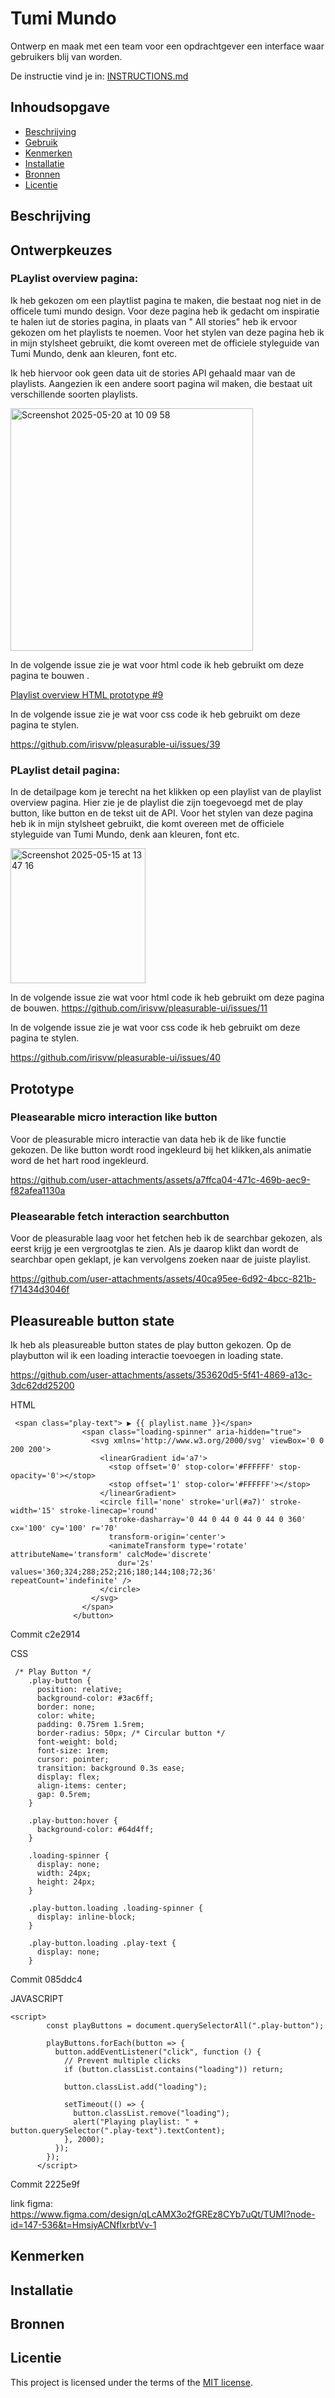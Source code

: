 # Tumi Mundo







Ontwerp en maak met een team voor een opdrachtgever een interface waar gebruikers blij van worden.

De instructie vind je in: [INSTRUCTIONS.md](https://github.com/fdnd-task/pleasurable-ui/blob/main/docs/INSTRUCTIONS.md)



## Inhoudsopgave

  * [Beschrijving](#beschrijving)
  * [Gebruik](#gebruik)
  * [Kenmerken](#kenmerken)
  * [Installatie](#installatie)
  * [Bronnen](#bronnen)
  * [Licentie](#licentie)

## Beschrijving

<!-- Bij Beschrijving staat kort beschreven wat voor project het is en wat je hebt gemaakt -->
<!-- Voeg een mooie poster visual toe 📸 -->
<!-- Voeg een link toe naar Github Pages 🌐-->


## Ontwerpkeuzes



### PLaylist overview pagina:

Ik heb gekozen om een playtlist pagina te maken, die bestaat nog niet in de officele tumi mundo design. Voor deze pagina heb ik gedacht om inspiratie te halen iut de stories pagina, in plaats van " All stories" heb ik ervoor gekozen om het playlists te noemen. Voor het stylen van deze pagina heb ik in mijn stylsheet gebruikt, die komt overeen met de officiele styleguide van Tumi Mundo, denk aan kleuren, font etc.

Ik heb hiervoor ook geen data uit de stories API gehaald maar van de playlists. Aangezien ik een andere soort pagina wil maken, die bestaat uit verschillende soorten playlists.

<img width="388" alt="Screenshot 2025-05-20 at 10 09 58" src="https://github.com/user-attachments/assets/33cc79ae-4c38-4421-8917-e97bbe4a4e21" />

In de volgende issue zie je wat voor html code ik heb gebruikt om deze pagina te bouwen .

[Playlist overview HTML prototype #9](https://github.com/irisvw/pleasurable-ui/issues/9)

In de volgende issue zie je wat voor css code ik heb gebruikt om deze pagina te stylen. 

https://github.com/irisvw/pleasurable-ui/issues/39


### PLaylist detail pagina:

In de detailpage kom je terecht na het klikken op een playlist van de playlist overview pagina. Hier zie je de playlist die zijn toegevoegd met de play button, like button en de tekst uit de API. Voor het stylen van deze pagina heb ik in mijn stylsheet gebruikt, die komt overeen met de officiele styleguide van Tumi Mundo, denk aan kleuren, font etc.


<img width="216" alt="Screenshot 2025-05-15 at 13 47 16" src="https://github.com/user-attachments/assets/27dbf54e-1bc4-4a02-8f2e-ab5ff0e4d2aa" />



In de volgende issue zie wat voor html code ik heb gebruikt om deze pagina de bouwen.
https://github.com/irisvw/pleasurable-ui/issues/11


In de volgende issue zie je wat voor css code ik heb gebruikt om deze pagina te stylen.

https://github.com/irisvw/pleasurable-ui/issues/40

## Prototype

### Pleasearable micro interaction like button

Voor de pleasurable micro interactie van data heb ik de like functie gekozen. De like button wordt rood ingekleurd bij het klikken,als animatie word de het hart rood ingekleurd.


https://github.com/user-attachments/assets/a7ffca04-471c-469b-aec9-f82afea1130a

### Pleasearable fetch interaction searchbutton

Voor de pleasurable laag voor het fetchen heb ik de searchbar gekozen, als eerst krijg je een vergrootglas te zien. Als je daarop klikt dan wordt de searchbar open geklapt, je kan vervolgens zoeken naar de juiste playlist.

https://github.com/user-attachments/assets/40ca95ee-6d92-4bcc-821b-f71434d3046f


## Pleasureable button state

Ik heb als pleasureable button states de play button gekozen. Op de playbutton wil ik een loading interactie toevoegen in loading state.


https://github.com/user-attachments/assets/353620d5-5f41-4869-a13c-3dc62dd25200


HTML

```
 <span class="play-text"> ▶ {{ playlist.name }}</span>
                <span class="loading-spinner" aria-hidden="true">
                  <svg xmlns='http://www.w3.org/2000/svg' viewBox='0 0 200 200'>
                    <linearGradient id='a7'>
                      <stop offset='0' stop-color='#FFFFFF' stop-opacity='0'></stop>
                      <stop offset='1' stop-color='#FFFFFF'></stop>
                    </linearGradient>
                    <circle fill='none' stroke='url(#a7)' stroke-width='15' stroke-linecap='round'
                      stroke-dasharray='0 44 0 44 0 44 0 44 0 360' cx='100' cy='100' r='70'
                      transform-origin='center'>
                      <animateTransform type='rotate' attributeName='transform' calcMode='discrete'
                        dur='2s' values='360;324;288;252;216;180;144;108;72;36' repeatCount='indefinite' />
                    </circle>
                  </svg>
                </span>
              </button>
```
Commit c2e2914


CSS

```
 /* Play Button */
    .play-button {
      position: relative;
      background-color: #3ac6ff;
      border: none;
      color: white;
      padding: 0.75rem 1.5rem;
      border-radius: 50px; /* Circular button */
      font-weight: bold;
      font-size: 1rem;
      cursor: pointer;
      transition: background 0.3s ease;
      display: flex;
      align-items: center;
      gap: 0.5rem;
    }
    
    .play-button:hover {
      background-color: #64d4ff;
    }
    
    .loading-spinner {
      display: none;
      width: 24px;
      height: 24px;
    }
    
    .play-button.loading .loading-spinner {
      display: inline-block;
    }
    
    .play-button.loading .play-text {
      display: none;
    }
```


Commit 085ddc4

JAVASCRIPT
```
<script>
        const playButtons = document.querySelectorAll(".play-button");
      
        playButtons.forEach(button => {
          button.addEventListener("click", function () {
            // Prevent multiple clicks
            if (button.classList.contains("loading")) return;
      
            button.classList.add("loading");
      
            setTimeout(() => {
              button.classList.remove("loading");
              alert("Playing playlist: " + button.querySelector(".play-text").textContent);
            }, 2000);
          });
        });
      </script>
```

Commit 2225e9f


link figma: https://www.figma.com/design/qLcAMX3o2fGREz8CYb7uQt/TUMI?node-id=147-536&t=HmsiyACNfIxrbtVv-1 


## Kenmerken
<!-- Bij Kenmerken staat welke technieken zijn gebruikt en hoe. Wat is de HTML structuur? Wat zijn de belangrijkste dingen in CSS? Wat is er met JS gedaan en hoe? Misschien heb je iets met NodeJS gedaan, of heb je een framwork of library gebruikt? -->

## Installatie
<!-- Bij Instalatie staat hoe een andere developer aan jouw repo kan werken -->

## Bronnen

## Licentie

This project is licensed under the terms of the [MIT license](./LICENSE).
